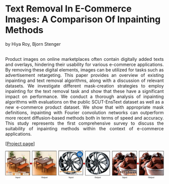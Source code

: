 # Text Removal In E-Commerce Images: A Comparison Of Inpainting Methods

by Hiya Roy, Bjorn Stenger

<p align="justify" "font-size:30px;">
  <br>
Product images on online marketplaces often contain digitally added texts and overlays, hindering their usability for various e-commerce applications. By removing these digital elements, images can be utilized for tasks such as advertisement retargeting. This paper provides an overview of existing inpainting and text removal algorithms, along with a discussion of relevant datasets. We investigate different mask-creation strategies to employ inpainting for the text removal task and show that these have a significant impact on performance. We conduct a thorough analysis of inpainting algorithms with evaluations on the public SCUT-EnsText dataset as well as a new e-commerce product dataset. We show that with appropriate mask definitions, inpainting with Fourier convolution networks can outperform more recent diffusion-based methods both in terms of speed and accuracy. This study represents the first comprehensive survey to discuss the suitability of inpainting methods within the context of e-commerce applications.
</p>

[[Project page](https://hiyaroy12.github.io/ecomm-img-text-removal/)]

<img src="img/bmvc.pdf" width="600">
